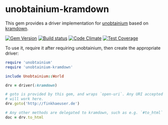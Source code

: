 # unobtainium-kramdown

This gem provides a driver implementation for [unobtainium](https://github.com/jfinkhaeuser/unobtainium)
based on [kramdown](http://www.nokogiri.org/).

[![Gem Version](https://badge.fury.io/rb/unobtainium-kramdown.svg)](https://badge.fury.io/rb/unobtainium-kramdown)
[![Build status](https://travis-ci.org/jfinkhaeuser/unobtainium-kramdown.svg?branch=master)](https://travis-ci.org/jfinkhaeuser/unobtainium-kramdown)
[![Code Climate](https://codeclimate.com/github/jfinkhaeuser/unobtainium-kramdown/badges/gpa.svg)](https://codeclimate.com/github/jfinkhaeuser/unobtainium-kramdown)
[![Test Coverage](https://codeclimate.com/github/jfinkhaeuser/unobtainium-kramdown/badges/coverage.svg)](https://codeclimate.com/github/jfinkhaeuser/unobtainium-kramdown/coverage)

To use it, require it after requiring unobtainium, then create the appropriate driver:

```ruby
require 'unobtainium'
require 'unobtainium-kramdown'

include Unobtainium::World

drv = driver(:kramdown)

# goto is provided by this gem, and wraps `open-uri`. Any URI accepted by that
# will work here.
drv.goto('http://finkhaeuser.de')

# Any other methods are delegated to kramdown, such as e.g. `#to_html`
doc = drv.to_html
```
